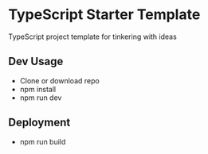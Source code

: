 # TypeScript Starter Template

TypeScript project template for tinkering with ideas

## Dev Usage

- Clone or download repo
- npm install
- npm run dev

## Deployment

- npm run build

